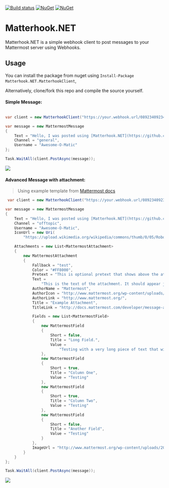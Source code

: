 [![Build status](https://ci.appveyor.com/api/projects/status/76x60eg4vjve4vcf?svg=true)](https://ci.appveyor.com/project/PromoFaux/matterhook-net-matterhookclient) [![NuGet](https://img.shields.io/nuget/v/Matterhook.NET.MatterhookClient.svg)](https://www.nuget.org/packages/Matterhook.NET.MatterhookClient/)
[![NuGet](https://img.shields.io/nuget/dt/Matterhook.NET.MatterhookClient.svg)](https://www.nuget.org/packages/Matterhook.NET.MatterhookClient/)

# Matterhook.NET

Matterhook.NET is a simple webhook client to post messages to your Mattermost server using Webhooks.

## Usage

You can install the package from nuget using `Install-Package Matterhook.NET.MatterhookClient`,

Alternatively, clone/fork this repo and compile the source yourself.

#### Simple Message:

```C#

var client = new MatterhookClient("https://your.webhook.url/0892340923432");

var message = new MattermostMessage
{
    Text = "Hello, I was posted using [Matterhook.NET](https://github.com/promofaux/Matterhook.NET)",
    Channel = "general",
    Username = "Awesome-O-Matic"
};

Task.WaitAll(client.PostAsync(message));

```

![](http://i.imgur.com/jLZsP4E.png)

#### Advanced Message with attachment:

> Using example template from [Mattermost docs](https://docs.mattermost.com/developer/message-attachments.html#example-message-attachment)

```C#
 var client = new MatterhookClient("https://your.webhook.url/0892340923432");

var message = new MattermostMessage
{
    Text = "Hello, I was posted using [Matterhook.NET](https://github.com/promofaux/Matterhook.NET)",
    Channel = "offtopic",
    Username = "Awesome-O-Matic",
    IconUrl = new Uri(
        "https://upload.wikimedia.org/wikipedia/commons/thumb/0/05/Robot_icon.svg/2000px-Robot_icon.svg.png"),

    Attachments = new List<MattermostAttachment>
    {
        new MattermostAttachment
        {
            Fallback = "test",
            Color = "#FF8000",
            Pretext = "This is optional pretext that shows above the attachment.",
            Text =
                "This is the text of the attachment. It should appear just above an image of the Mattermost logo. The left border of the attachment should be colored orange, and below the image it should include additional fields that are formatted in columns. At the top of the attachment, there should be an author name followed by a bolded title. Both the author name and the title should be hyperlinks.",
            AuthorName = "Mattermost",
            AuthorIcon = "http://www.mattermost.org/wp-content/uploads/2016/04/icon_WS.png",
            AuthorLink = "http://www.mattermost.org/",
            Title = "Example Attachment",
            TitleLink = "http://docs.mattermost.com/developer/message-attachments.html",

            Fields = new List<MattermostField>
            {
                new MattermostField
                {
                    Short = false,
                    Title = "Long Field.",
                    Value =
                        "Testing with a very long piece of text that will take up the whole width of the table. And then some more text to make it extra long."
                },
                new MattermostField
                {
                    Short = true,
                    Title = "Column One",
                    Value = "Testing"
                },
                new MattermostField
                {
                    Short = true,
                    Title = "Column Two",
                    Value = "Testing"
                },
                new MattermostField
                {
                    Short = false,
                    Title = "Another Field",
                    Value = "Testing"
                }
            },
            ImageUrl = "http://www.mattermost.org/wp-content/uploads/2016/03/logoHorizontal_WS.png"
        }
    }
};

Task.WaitAll(client.PostAsync(message));

```

![](https://i.imgur.com/n5ecwYb.png)
